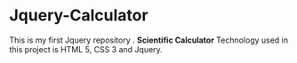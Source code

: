 # Jquery-Calculator
This is  my first  Jquery repository . 
<b>Scientific Calculator</b>
Technology used in this project is HTML 5, CSS 3 and Jquery.
